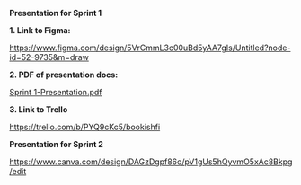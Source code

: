 ****Presentation for Sprint 1****



**1. Link to Figma:**

https://www.figma.com/design/5VrCmmL3c00uBd5yAA7gIs/Untitled?node-id=52-9735&m=draw


**2. PDF of presentation docs:**

[Sprint 1-Presentation.pdf](https://github.com/user-attachments/files/22166179/Sprint.1-Presentation.pdf)


**3. Link to Trello**

https://trello.com/b/PYQ9cKc5/bookishfi


****Presentation for Sprint 2****

https://www.canva.com/design/DAGzDgpf86o/pV1gUs5hQyvmO5xAc8Bkpg/edit
